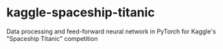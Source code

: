 # kaggle-spaceship-titanic
Data processing and feed-forward neural network in PyTorch for Kaggle's "Spaceship Titanic" competition
